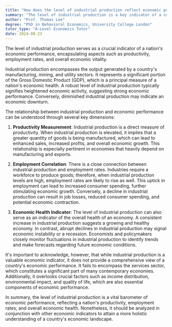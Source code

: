 ```yaml
---
title: "How does the level of industrial production reflect economic performance?"
summary: "The level of industrial production is a key indicator of a country's economic performance, reflecting its productivity, employment rates, and overall economic health."
author: "Prof. Thomas Lee"
degree: "PhD in Behavioral Economics, University College London"
tutor_type: "A-Level Economics Tutor"
date: 2024-08-23
---
```


The level of industrial production serves as a crucial indicator of a nation's economic performance, encapsulating aspects such as productivity, employment rates, and overall economic vitality.

Industrial production encompasses the output generated by a country's manufacturing, mining, and utility sectors. It represents a significant portion of the Gross Domestic Product (GDP), which is a principal measure of a nation's economic health. A robust level of industrial production typically signifies heightened economic activity, suggesting strong economic performance. Conversely, diminished industrial production may indicate an economic downturn.

The relationship between industrial production and economic performance can be understood through several key dimensions:

1. **Productivity Measurement**: Industrial production is a direct measure of productivity. When industrial production is elevated, it implies that a greater quantity of goods is being manufactured, which can lead to enhanced sales, increased profits, and overall economic growth. This relationship is especially pertinent in economies that heavily depend on manufacturing and exports.

2. **Employment Correlation**: There is a close connection between industrial production and employment rates. Industries require a workforce to produce goods; therefore, when industrial production levels are high, employment rates are likely to rise as well. This uptick in employment can lead to increased consumer spending, further stimulating economic growth. Conversely, a decline in industrial production can result in job losses, reduced consumer spending, and potential economic contraction.

3. **Economic Health Indicator**: The level of industrial production can also serve as an indicator of the overall health of an economy. A consistent increase in industrial production suggests a growing and healthy economy. In contrast, abrupt declines in industrial production may signal economic instability or a recession. Economists and policymakers closely monitor fluctuations in industrial production to identify trends and make forecasts regarding future economic conditions.

It's important to acknowledge, however, that while industrial production is a valuable economic indicator, it does not provide a comprehensive view of a country's economic performance. It fails to encompass the services sector, which constitutes a significant part of many contemporary economies. Additionally, it overlooks crucial factors such as income distribution, environmental impact, and quality of life, which are also essential components of economic performance.

In summary, the level of industrial production is a vital barometer of economic performance, reflecting a nation's productivity, employment rates, and overall economic health. Nonetheless, it should be analyzed in conjunction with other economic indicators to attain a more holistic understanding of a country's economic landscape.
    